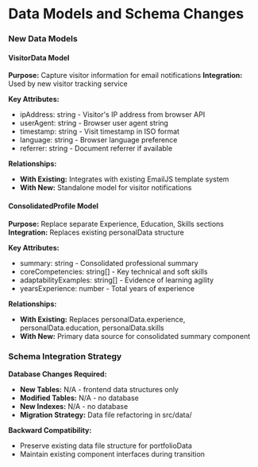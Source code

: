 # Data Models and Schema Changes

### New Data Models

#### VisitorData Model

**Purpose:** Capture visitor information for email notifications
**Integration:** Used by new visitor tracking service

**Key Attributes:**

- ipAddress: string - Visitor's IP address from browser API
- userAgent: string - Browser user agent string
- timestamp: string - Visit timestamp in ISO format
- language: string - Browser language preference
- referrer: string - Document referrer if available

**Relationships:**

- **With Existing:** Integrates with existing EmailJS template system
- **With New:** Standalone model for visitor notifications

#### ConsolidatedProfile Model

**Purpose:** Replace separate Experience, Education, Skills sections
**Integration:** Replaces existing personalData structure

**Key Attributes:**

- summary: string - Consolidated professional summary
- coreCompetencies: string[] - Key technical and soft skills
- adaptabilityExamples: string[] - Evidence of learning agility
- yearsExperience: number - Total years of experience

**Relationships:**

- **With Existing:** Replaces personalData.experience, personalData.education, personalData.skills
- **With New:** Primary data source for consolidated summary component

### Schema Integration Strategy

**Database Changes Required:**

- **New Tables:** N/A - frontend data structures only
- **Modified Tables:** N/A - no database
- **New Indexes:** N/A - no database
- **Migration Strategy:** Data file refactoring in src/data/

**Backward Compatibility:**

- Preserve existing data file structure for portfolioData
- Maintain existing component interfaces during transition
